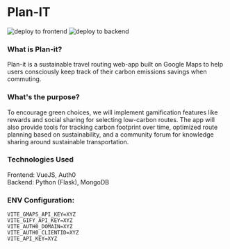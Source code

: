 # Plan-IT

![deploy to frontend](https://github.com/bchewy/plan-it/actions/workflows/deploy-to-s3.yml/badge.svg)
![deploy to backend](https://github.com/bchewy/plan-it/actions/workflows/deploy-flask-to-ec2.yml/badge.svg)

### What is Plan-it?
Plan-it is a sustainable travel routing web-app built on Google Maps to help users consciously keep track of their carbon emissions savings when commuting.

### What's the purpose?
To encourage green choices, we will implement gamification features like rewards and social sharing for selecting low-carbon routes. The app will also provide tools for tracking carbon footprint over time, optimized route planning based on sustainability, and a community forum for knowledge sharing around sustainable transportation. 

### Technologies Used
Frontend: VueJS, Auth0<br>
Backend: Python (Flask), MongoDB


### ENV Configuration:
```
VITE_GMAPS_API_KEY=XYZ
VITE_GIFY_API_KEY=XYZ
VITE_AUTH0_DOMAIN=XYZ
VITE_AUTH0_CLIENTID=XYZ
VITE_API_KEY=XYZ
```
